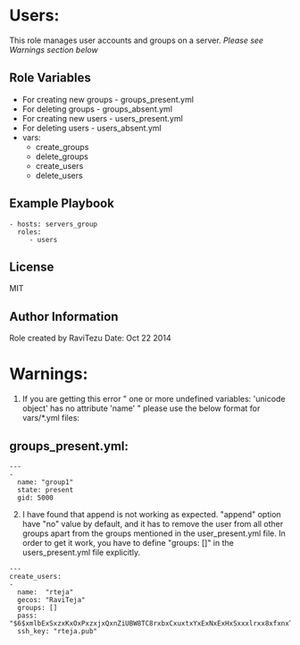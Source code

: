 Users:
=========

This role manages user accounts and groups on a server.
*Please see Warnings section below*

Role Variables
--------------
- For creating new groups - groups_present.yml 
- For deleting groups - groups_absent.yml
- For creating new users - users_present.yml
- For deleting users - users_absent.yml
- vars:
    - create_groups
    - delete_groups
    - create_users 
    - delete_users

Example Playbook
----------------
    - hosts: servers_group
      roles:
         - users

License
-------
MIT

Author Information
------------------
Role created by RaviTezu 
Date: Oct 22 2014

Warnings:
============
1. If you are getting this error " one or more undefined variables: 'unicode object' has no attribute 'name' " please use the below format for vars/*.yml files:

groups_present.yml:
------------------
```
---
- 
  name: "group1" 
  state: present
  gid: 5000
```

2. I have found that append is not working as expected. "append" option have "no" value by default, and it has to remove the user from all other groups apart from the groups mentioned in the user_present.yml file. In order to get it work, you have to define "groups: []" in the users_present.yml file explicitly. 
```
---
create_users:
-   
  name:  "rteja"
  gecos: "RaviTeja"
  groups: []
  pass:  "$6$xmlbExSxzxKxOxPxzxjxQxnZiUBW8TC8rxbxCxuxtxYxExNxExHxSxxxlrxx8xfxnxTxExrxYxAx.xIxn5xrxPx4xbx1"
  ssh_key: "rteja.pub"

```
